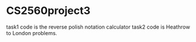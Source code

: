 # CS2560project3
task1 code is  the reverse polish notation calculator 
task2 code is Heathrow to London problems.
